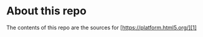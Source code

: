 # About this repo

The contents of this repo are the sources for [https://platform.html5.org/][1]

   [1]: https://platform.html5.org
